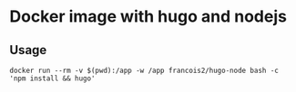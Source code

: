 # Docker image with hugo and nodejs

## Usage

    docker run --rm -v $(pwd):/app -w /app francois2/hugo-node bash -c 'npm install && hugo'
